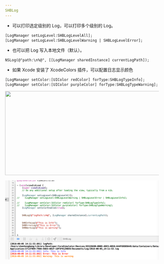 ```yaml
---
SHBLog
---
```

* 可以打印选定级别的 Log，可以打印多个级别的 Log。

```
[LogManager setLogLevel:SHBLogLevelAll];
[LogManager setLogLevel:SHBLogLevelWarning | SHBLogLevelError]; 
```

* 也可以把 Log 写入本地文件（默认）。

```
NSLog(@"path:\n%@", [[LogManager sharedInstance] currentLogPath]);
```

* 如果 Xcode 安装了 XcodeColors 插件，可以配置日志显示颜色

```
[LogManager setColor:[UIColor redColor] forType:SHBLogTypeInfo];
[LogManager setColor:[UIColor purpleColor] forType:SHBLogTypeWarning];
```

<image src="https://github.com/jiutianhuanpei/SHBLog/raw/master/SHBLog/temp.png" width=536 height=274></image>


![QQ20160805-0@2x.png](https://github.com/jiutianhuanpei/SHBLog/raw/master/SHBLog/temp.png)
